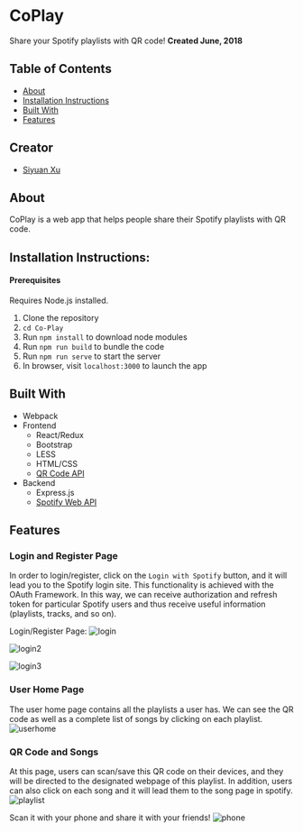 # CoPlay
Share your Spotify playlists with QR code! 
**Created June, 2018**

## Table of Contents 
- [About](#about)
- [Installation Instructions](#installation-instructions)
- [Built With](#built-with)
- [Features](#features)

## Creator
- [Siyuan Xu](https://github.com/1009700427)

## About
CoPlay is a web app that helps people share their Spotify playlists with QR code. 

## Installation Instructions:
#### Prerequisites
Requires Node.js installed.
1. Clone the repository
2. ```cd Co-Play```
3. Run ```npm install``` to download node modules
4. Run ```npm run build``` to bundle the code
5. Run ```npm run serve``` to start the server
6. In browser, visit ```localhost:3000``` to launch the app

## Built With 
- Webpack 
- Frontend 
  - React/Redux
  - Bootstrap 
  - LESS 
  - HTML/CSS
  - [QR Code API](http://goqr.me/api/doc/create-qr-code/)
- Backend
  - Express.js 
  - [Spotify Web API](https://developer.spotify.com/documentation/web-api/)

## Features 

### Login and Register Page 
In order to login/register, click on the ```Login with Spotify``` button, and it will lead you to the Spotify login site. This functionality is achieved with the OAuth Framework. In this way, we can receive authorization and refresh token for particular Spotify users and thus receive useful information (playlists, tracks, and so on). 

Login/Register Page: 
![login](https://user-images.githubusercontent.com/22974252/42426640-1fb39b90-835c-11e8-9ebf-6f6f1ee8bd63.png)

![login2](https://user-images.githubusercontent.com/22974252/42426726-d14efa3e-835c-11e8-924b-6ad360cac0c5.png)

![login3](https://user-images.githubusercontent.com/22974252/42426795-40dc0c70-835d-11e8-8677-945aa4e63c96.png)

### User Home Page
The user home page contains all the playlists a user has. We can see the QR code as well as a complete list of songs by clicking on each playlist. 
![userhome](https://user-images.githubusercontent.com/22974252/42426992-b4e1abf6-835e-11e8-856b-d1bfd5271bed.png)

### QR Code and Songs 
At this page, users can scan/save this QR code on their devices, and they will be directed to the designated webpage of this playlist. In addition, users can also click on each song and it will lead them to the song page in spotify. 
![playlist](https://user-images.githubusercontent.com/22974252/42427112-51d7bbee-835f-11e8-9824-5ea45d4183e9.png)

Scan it with your phone and share it with your friends! 
![phone](https://user-images.githubusercontent.com/22974252/42427380-d18bb22c-8360-11e8-9a02-30af3ebf74ba.jpeg)
